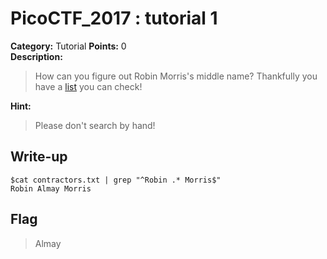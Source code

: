 # PicoCTF_2017 : tutorial 1

**Category:** Tutorial
**Points:** 0  
**Description:**

> How can you figure out Robin Morris's middle name? Thankfully you have a [list](contractors.txt) you can check!


**Hint:**

> Please don't search by hand!


## Write-up

```
$cat contractors.txt | grep "^Robin .* Morris$"
Robin Almay Morris
```

## Flag
>Almay


